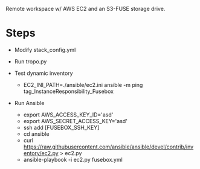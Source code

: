 Remote workspace w/ AWS EC2 and an S3-FUSE storage drive.


# Steps
- Modify stack_config.yml

- Run tropo.py

- Test dynamic inventory
    - EC2_INI_PATH=./ansible/ec2.ini ansible -m ping tag_InstanceResponsibility_Fusebox

- Run Ansible
    - export AWS_ACCESS_KEY_ID='asd'
    - export AWS_SECRET_ACCESS_KEY='asd'
    - ssh add [FUSEBOX_SSH_KEY]
    - cd ansible
    - curl https://raw.githubusercontent.com/ansible/ansible/devel/contrib/inventory/ec2.py > ec2.py
    - ansible-playbook -i ec2.py fusebox.yml